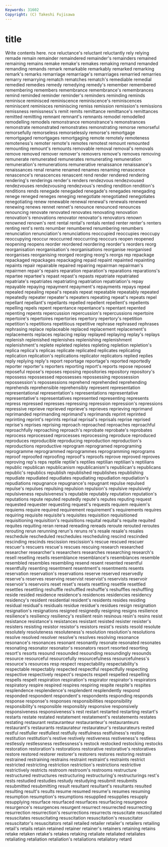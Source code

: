 ```yaml
---
Keywords: 31602 
Copyright: (C) Takeshi Fujisawa
---
```


# title

Write contents here.
nce reluctance's reluctant
reluctantly rely relying remade remain remainder remaindered remainder's remainders remained
remaining remains remake remake's remakes remaking remand remanded remanding remands
remark remarkable remarkably remarked remarking remark's remarks remarriage remarriage's remarriages
remarried remarries remarry remarrying rematch rematches rematch's remediable remedial remedied
remedies remedy remedying remedy's remember remembered remembering remembers remembrance remembrance's
remembrances remind reminded reminder reminder's reminders reminding reminds reminisce reminisced
reminiscence reminiscence's reminiscences reminiscent reminisces reminiscing remiss remission remission's remissions
remissness remissness's remit remits remittance remittance's remittances remitted remitting remnant
remnant's remnants remodel remodelled remodelling remodels remonstrance remonstrance's remonstrances remonstrate
remonstrated remonstrates remonstrating remorse remorseful remorsefully remorseless remorselessly remorse's remortgage
remortgaged remortgages remortgaging remote remotely remoteness remoteness's remoter remote's remotes
remotest remount remounted remounting remount's remounts removable removal removal's removals
remove removed remover remover's removers remove's removes removing remunerate remunerated
remunerates remunerating remuneration remuneration's remunerations remunerative renaissance renaissance's renaissances renal
rename renamed renames renaming renascence renascence's renascences renascent rend render
rendered rendering rendering's renderings render's renders rendezvous rendezvoused rendezvouses rendezvousing
rendezvous's rending rendition rendition's renditions rends renegade renegaded renegade's renegades
renegading renege reneged reneges reneging renegotiate renegotiated renegotiates renegotiating renew
renewable renewal renewal's renewals renewed renewing renews rennet rennet's renounce
renounced renounces renouncing renovate renovated renovates renovating renovation renovation's renovations
renovator renovator's renovators renown renowned renown's rent rental rental's rentals
rented renter renter's renters renting rent's rents renumber renumbered renumbering
renumbers renunciation renunciation's renunciations reoccupied reoccupies reoccupy reoccupying reoccur reoccurred
reoccurring reoccurs reopen reopened reopening reopens reorder reordered reordering reorder's
reorders reorg reorganisation reorganisation's reorganisations reorganise reorganised reorganises reorganising reorged
reorging reorg's reorgs rep repackage repackaged repackages repackaging repaid repaint
repainted repainting repaints repair repairable repaired repairing repairman repairman's repairmen
repair's repairs reparation reparation's reparations reparations's repartee repartee's repast repast's
repasts repatriate repatriated repatriate's repatriates repatriating repatriation repatriation's repay repayable
repaying repayment repayment's repayments repays repeal repealed repealing repeal's repeals
repeat repeatable repeatably repeated repeatedly repeater repeater's repeaters repeating repeat's
repeats repel repellant repellant's repellants repelled repellent repellent's repellents repelling
repels repent repentance repentance's repentant repented repenting repents repercussion repercussion's
repercussions repertoire repertoire's repertoires repertories repertory repertory's repetition repetition's repetitions
repetitious repetitive rephrase rephrased rephrases rephrasing replace replaceable replaced replacement
replacement's replacements replaces replacing replay replayed replaying replay's replays replenish
replenished replenishes replenishing replenishment replenishment's replete repleted repletes repleting repletion
repletion's replica replica's replicas replicate replicated replicates replicating replication replication's
replications replicator replicators replied replies reply replying reply's report reportage
reportage's reported reportedly reporter reporter's reporters reporting report's reports repose
reposed reposeful repose's reposes reposing repositories repository repository's repossess repossessed
repossesses repossessing repossession repossession's repossessions reprehend reprehended reprehending reprehends reprehensible
reprehensibly represent representation representational representation's representations representative representative's representatives represented
representing represents repress repressed represses repressing repression repression's repressions repressive
reprieve reprieved reprieve's reprieves reprieving reprimand reprimanded reprimanding reprimand's reprimands
reprint reprinted reprinting reprint's reprints reprisal reprisal's reprisals reprise reprised
reprise's reprises reprising reproach reproached reproaches reproachful reproachfully reproaching reproach's
reprobate reprobate's reprobates reprocess reprocessed reprocesses reprocessing reproduce reproduced reproduces
reproducible reproducing reproduction reproduction's reproductions reproductive reprogram reprogramed reprograming reprogramme
reprogrammed reprogrammes reprogramming reprograms reproof reproofed reproofing reproof's reproofs reprove
reproved reproves reproving rep's reps reptile reptile's reptiles reptilian reptilian's
reptilians republic republican republicanism republicanism's republican's republicans republic's republics republish
republished republishes republishing repudiate repudiated repudiates repudiating repudiation repudiation's repudiations
repugnance repugnance's repugnant repulse repulsed repulse's repulses repulsing repulsion repulsion's
repulsive repulsively repulsiveness repulsiveness's reputable reputably reputation reputation's reputations repute
reputed reputedly repute's reputes reputing request requested requester requesting request's
requests requiem requiem's requiems require required requirement requirement's requirements requires
requiring requisite requisite's requisites requisition requisitioned requisitioning requisition's requisitions requital
requital's requite requited requites requiting reran reread rereading rereads reroute
rerouted reroutes rerouting rerun rerunning rerun's reruns re's resale resale's
resales reschedule rescheduled reschedules rescheduling rescind rescinded rescinding rescinds rescission
rescission's rescue rescued rescuer rescuer's rescuers rescue's rescues rescuing research
researched researcher researcher's researchers researches researching research's resell reselling resells
resemblance resemblance's resemblances resemble resembled resembles resembling resend resent resented
resentful resentfully resenting resentment resentment's resentments resents reservation reservation's reservations
reserve reserved reservedly reserve's reserves reserving reservist reservist's reservists reservoir
reservoir's reservoirs reset reset's resets resetting resettle resettled resettles resettling
reshuffle reshuffled reshuffle's reshuffles reshuffling reside resided residence residence's residences
residencies residency residency's resident residential resident's residents resides residing residual
residual's residuals residue residue's residues resign resignation resignation's resignations resigned
resignedly resigning resigns resilience resilience's resiliency resiliency's resilient resin resinous
resin's resins resist resistance resistance's resistances resistant resisted resister resister's
resisters resisting resistor resistor's resistors resist's resists resold resolute resolutely
resoluteness resoluteness's resolution resolution's resolutions resolve resolved resolver resolve's resolves
resolving resonance resonance's resonances resonant resonantly resonate resonated resonates resonating
resonator resonator's resonators resort resorted resorting resort's resorts resound resounded
resounding resoundingly resounds resource resourceful resourcefully resourcefulness resourcefulness's resource's resources
resp respect respectability respectability's respectable respectably respected respectful respectfully respecting
respective respectively respect's respects respell respelled respelling respells respelt respiration
respiration's respirator respirator's respirators respiratory respire respired respires respiring respite
respite's respites resplendence resplendence's resplendent resplendently respond responded respondent respondent's
respondents responding responds response response's responses responsibilities responsibility responsibility's responsible
responsibly responsive responsively responsiveness responsiveness's rest restart restarted restarting restart's
restarts restate restated restatement restatement's restatements restates restating restaurant restauranteur
restauranteur's restauranteurs restaurant's restaurants restaurateur restaurateur's restaurateurs rested restful restfuller
restfullest restfully restfulness restfulness's resting restitution restitution's restive restively restiveness
restiveness's restless restlessly restlessness restlessness's restock restocked restocking restocks restoration
restoration's restorations restorative restorative's restoratives restore restored restorer restorer's restorers
restores restoring restrain restrained restraining restrains restraint restraint's restraints restrict
restricted restricting restriction restriction's restrictions restrictive restrictively restricts restroom restroom's
restrooms restructure restructured restructures restructuring restructuring's restructurings rest's rests restudied
restudies restudy restudying resubmit resubmits resubmitted resubmitting result resultant resultant's
resultants resulted resulting result's results resume resumed resume's resumes resuming
resumption resumption's resumptions resupplied resupplies resupply resupplying resurface resurfaced resurfaces
resurfacing resurgence resurgence's resurgences resurgent resurrect resurrected resurrecting resurrection resurrection's
resurrections resurrects resuscitate resuscitated resuscitates resuscitating resuscitation resuscitation's resuscitator resuscitator's
resuscitators retail retailed retailer retailer's retailers retailing retail's retails retain
retained retainer retainer's retainers retaining retains retake retaken retake's retakes
retaking retaliate retaliated retaliates retaliating retaliation retaliation's retaliations retaliatory retard
